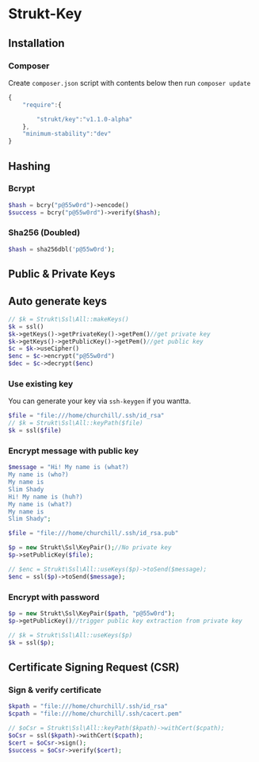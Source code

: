 Strukt-Key
=====

## Installation

### Composer

Create `composer.json` script with contents below then run `composer update`

```js
{
    "require":{

        "strukt/key":"v1.1.0-alpha"
    },
    "minimum-stability":"dev"
}
```

## Hashing

### Bcrypt

```php
$hash = bcry("p@55w0rd")->encode()
$success = bcry("p@55w0rd")->verify($hash);
```

### Sha256 (Doubled)

```php
$hash = sha256dbl('p@55w0rd');
```

## Public & Private Keys

## Auto generate keys

```php
// $k = Strukt\Ssl\All::makeKeys()
$k = ssl()
$k->getKeys()->getPrivateKey()->getPem()//get private key
$k->getKeys()->getPublicKey()->getPem()//get public key
$c = $k->useCipher()
$enc = $c->encrypt("p@55w0rd")
$dec = $c->decrypt($enc)
```

### Use existing key

You can generate your key via `ssh-keygen` if you wantta.

```php
$file = "file:///home/churchill/.ssh/id_rsa"
// $k = Strukt\Ssl\All::keyPath($file)
$k = ssl($file)
```

### Encrypt message with public key

```php
$message = "Hi! My name is (what?)
My name is (who?)
My name is
Slim Shady
Hi! My name is (huh?)
My name is (what?)
My name is
Slim Shady";

$file = "file:///home/churchill/.ssh/id_rsa.pub"

$p = new Strukt\Ssl\KeyPair();//No private key
$p->setPublicKey($file);

// $enc = Strukt\Ssl\All::useKeys($p)->toSend($message);
$enc = ssl($p)->toSend($message);
```

### Encrypt with password

```php
$p = new Strukt\Ssl\KeyPair($path, "p@55w0rd");
$p->getPublicKey()//trigger public key extraction from private key

// $k = Strukt\Ssl\All::useKeys($p)
$k = ssl($p);
```

## Certificate Signing Request (CSR)

### Sign & verify certificate

```php
$kpath = "file:///home/churchill/.ssh/id_rsa"
$cpath = "file:///home/churchill/.ssh/cacert.pem"

// $oCsr = Strukt\Ssl\All::keyPath($kpath)->withCert($cpath);
$oCsr = ssl($kpath)->withCert($cpath);
$cert = $oCsr->sign();
$success = $oCsr->verify($cert);
```